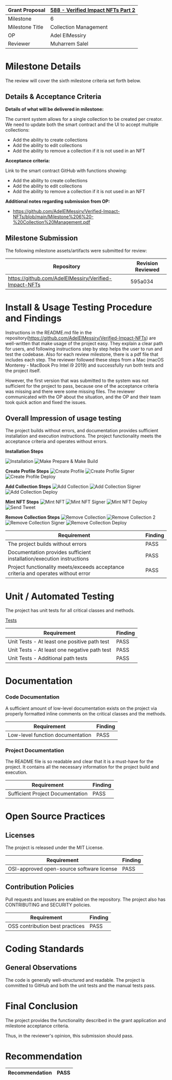 Grant Proposal | [588 - Verified Impact NFTs Part 2](https://portal.devxdao.com/app/proposal/588)
------------ | -------------
Milestone | 6
Milestone Title | Collection Management
OP | Adel ElMessiry
Reviewer | Muharrem Salel

# Milestone Details
The review will cover the sixth milestone criteria set forth below.

## Details & Acceptance Criteria

**Details of what will be delivered in milestone:**

The current system allows for a single collection to be created per creator. We need to update both the smart contract and the UI to accept multiple collections:
- Add the ability to create collections
- Add the ability to edit collections
- Add the ability to remove a collection if it is not used in an NFT


 **Acceptance criteria:**

Link to the smart contract GitHub with functions showing: 
- Add the ability to create collections 
- Add the ability to edit collections 
- Add the ability to remove a collection if it is not used in an NFT

 **Additional notes regarding submission from OP:**

- https://github.com/AdelElMessiry/Verified-Impact-NFTs/blob/main/Milestone%206%20-%20Collection%20Management.pdf


 ## Milestone Submission

The following milestone assets/artifacts were submitted for review:

Repository | Revision Reviewed
------------ | -------------
https://github.com/AdelElMessiry/Verified-Impact-NFTs | 595a034

# Install & Usage Testing Procedure and Findings

Instructions in the README.md file in the repository(https://github.com/AdelElMessiry/Verified-Impact-NFTs) are well-written that make usage of the project easy. They explain a clear path for users, and following instructions step by step helps the user to run and test the codebase. Also for each review milestone, there is a pdf file that includes each step. The reviewer followed these steps from a Mac (macOS Monterey - MacBook Pro Intel i9 2019) and successfully run both tests and the project itself.

However, the first version that was submitted to the system was not sufficient for the project to pass, because one of the acceptance criteria was missing and there were some missing files. The reviewer communicated with the OP about the situation, and the OP and their team took quick action and fixed the issues.

## Overall Impression of usage testing

The project builds without errors, and documentation provides sufficient installation and execution instructions.  The project functionality meets the acceptance criteria and operates without errors.

**Installation Steps**

![Installation](assets/yarn_install.png)
![Make Prepare & Make Build](assets/make_prepare_and_make_build_contract.png)


**Create Profile Steps**
![Create Profile](assets/create_profile_ui.png)
![Create Profile Signer](assets/create_profile_signer.png)
![Create Profile Deploy](assets/create_profile_deploy.png)


**Add Collection Steps**
![Add Collection](assets/add_collection_ui.png)
![Add Collection Signer](assets/add_collection_signer.png)
![Add Collection Deploy](assets/add_collection_deploy.png)


**Mint NFT Steps**
![Mint NFT](assets/mint_nft_ui.png)
![Mint NFT Signer](assets/mint_nft_signer.png)
![Mint NFT Deploy](assets/mint_nft_deploy.png)
![Send Tweet](assets/send_tweet_for_nft.png)


**Remove Collection Steps**
![Remove Collection](assets/remove_collection_ui1.png)
![Remove Collection 2](assets/remove_collection_ui2.png)
![Remove Collection Signer](assets/remove_collection_signer.png)
![Remove Collection Deploy](assets/remove_collection_deploy.png)


Requirement | Finding
------------ | -------------
The project builds without errors | PASS
Documentation provides sufficient installation/execution instructions | PASS
Project functionality meets/exceeds acceptance criteria and operates without error | PASS


# Unit / Automated Testing

The project has unit tests for all critical classes and methods.

[Tests](assets/yarn_test.md)

Requirement | Finding
------------ | -------------
Unit Tests - At least one positive path test | PASS
Unit Tests - At least one negative path test | PASS 
Unit Tests - Additional path tests | PASS

# Documentation

### Code Documentation

A sufficient amount of low-level documentation exists on the project via properly formatted inline comments on the critical classes and the methods.

Requirement | Finding
------------ | -------------
Low-level function documentation | PASS 

### Project Documentation

The README file is so readable and clear that it is a must-have for the project. It contains all the necessary information for the project build and execution.

Requirement | Finding
------------ | -------------
Sufficient Project Documentation | PASS

# Open Source Practices

## Licenses

The project is released under the MIT License.

Requirement | Finding
------------ | -------------
OSI-approved open-source software license | PASS

## Contribution Policies

Pull requests and Issues are enabled on the repository. The project also has CONTRIBUTING and SECURITY policies.


Requirement | Finding
------------ | -------------
OSS contribution best practices | PASS

# Coding Standards

## General Observations

The code is generally well-structured and readable. The project is committed to GitHub and both the unit tests and the manual tests pass.

# Final Conclusion

The project provides the functionality described in the grant application and milestone acceptance criteria. 

Thus, in the reviewer's opinion, this submission should pass.

# Recommendation

Recommendation | PASS
------------ | -------------
